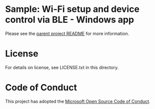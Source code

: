 # Sample: Wi-Fi setup and device control via BLE - Windows app

Please see the [parent project README](../README.md) for more information.

# License
For details on license, see LICENSE.txt in this directory. 

# Code of Conduct
This project has adopted the [Microsoft Open Source Code of Conduct](https://opensource.microsoft.com/codeofconduct/).
